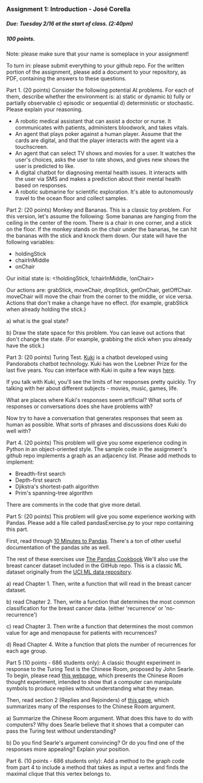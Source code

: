 ### Assignment 1: Introduction - José Corella

##### Due: Tuesday 2/16 at the start of class. (2:40pm)

##### 100 points.

Note: please make sure that your name is someplace in your assignment!

To turn in: please submit everything to your github repo. For the written portion of the assignment, please add a document to your repository, as PDF, containing the answers to these questions.

Part 1. (20 points) Consider the following potential AI problems. For each of them, describe whether the environment is: a) static or dynamic b) fully or partially observable c) episodic or sequential d) deterministic or stochastic. Please explain your reasoning.

- A robotic medical assistant that can assist a doctor or nurse. It communicates with patients, administers bloodwork, and takes vitals.
- An agent that plays poker against a human player. Assume that the cards are digital, and that the player interacts with the agent via a touchscreen.
- An agent that can select TV shows and movies for a user. It watches the user's choices, asks the user to rate shows, and gives new shows the user is predicted to like. 
- A digital chatbot for diagnosing mental health issues. It interacts with the user via SMS and makes a prediction about their mental health based on responses.
- A robotic submarine for scientific exploration. It's able to autonomously travel to the ocean floor and collect samples.

Part 2: (20 points) Monkey and Bananas. This is a classic toy problem. For this version, let's assume the following:
Some bananas are hanging from the ceiling in the center of the room. There is a chair in one corner, and a stick on the floor. If the monkey stands on the chair under the bananas, he can hit the bananas with the stick and knock them down. 
Our state will have the following variables:
- holdingStick 
- chairInMiddle
- onChair

Our initial state is: <!holdingStick, !chairInMiddle, !onChair>

Our actions are: grabStick, moveChair, dropStick, getOnChair, getOffChair. moveChair will move the chair from the corner to the middle, or vice versa. Actions that don't make a change have no effect. (for example, grabStick when already holding the stick.)

a) what is the goal state?


b) Draw the state space for this problem. You can leave out actions that don't change the state. (For example, grabbing the stick when you already have the stick.)


Part 3: (20 points) Turing Test. [Kuki](https://www.pandorabots.com/kuki/) is a chatbot developed using Pandorabots chatbot technology. Kuki has won the Loebner Prize for the last five years. You can interface with Kuki in quite a few ways [here](https://www.kuki.ai/).

If you talk with Kuki, you'll see the limits of her responses pretty quickly. Try talking with her about different subjects - movies, music, games, life. 

What are places where Kuki's responses seem artificial? What sorts of responses or conversations does she have problems with?

Now try to have a conversation that generates responses that seem as human as possible. What sorts of phrases and discussions does Kuki do well with?


Part 4. (20 points) This problem will give you some experience coding in Python in an object-oriented style. 
The sample code in the assignment's github repo implements a graph as an adjacency list. Please add methods to implement:
- Breadth-first search
- Depth-first search
- Djikstra's shortest-path algorithm
- Prim's spanning-tree algorithm

There are comments in the code that give more detail.

Part 5: (20 points) This problem will give you some experience working with Pandas. Please add a file called pandasExercise.py to your repo containing this part.

First, read through [10 Minutes to Pandas](https://pandas.pydata.org/docs/user_guide/10min.html#min). There's a ton of other useful documentation of the pandas site as well.

The rest of these exercises use [The Pandas Cookbook](https://github.com/jvns/pandas-cookbook)
We'll also use the breast cancer dataset included in the GitHub repo. This is a classic ML dataset originally from the [UCI ML data repository](https://archive.ics.uci.edu/ml/index.php).

a) read Chapter 1.  Then, write a function that will read in the breast cancer dataset.

b) read Chapter 2. Then, write a function that determines the most common classification for the breast cancer data. (either 'recurrence' or 'no-recurrence')

c) read Chapter 3. Then write a function that determines the most common value for age and menopause for patients with recurrences?

d) Read Chapter 4. Write a function that plots the number of recurrences for each age group.


Part 5 (10 points - 686 students only): A classic thought experiment in response to the Turing Test is the Chinese Room, proposed by John Searle.
To begin, please read [this webpage](https://mind.ilstu.edu/curriculum/searle_chinese_room/searle_chinese_room.html), which presents the Chinese Room thought experiment, intended to show that a computer can manipulate symbols to produce replies without understanding what they mean.

Then, read section 2 (Replies and Rejoinders) of [this page](https://iep.utm.edu/chineser/), which summarizes many of the responses to the Chinese Room argument.

a) Summarize the Chinese Room argument. What does this have to do with computers? Why does Searle believe that it shows that a computer can pass the Turing test without understanding?

b) Do you find Searle's argument convincing? Or do you find one of the responses more appealing? Explain your position. 

Part 6. (10 points - 686 students only): Add a method to the graph code from part 4 to include a method that takes as input a vertex and finds the maximal clique that this vertex belongs to. 
